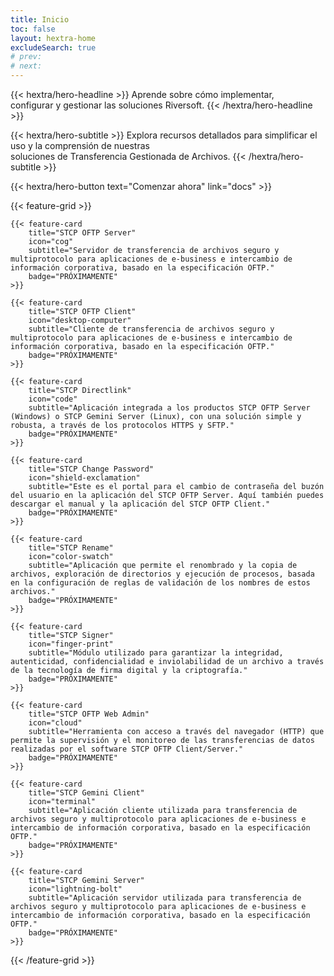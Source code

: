 ```yaml
---
title: Inicio
toc: false
layout: hextra-home
excludeSearch: true
# prev:
# next:
---
```


<!-- {{< hextra/hero-badge >}}
  <div class="w-2 h-2 rounded-full bg-primary-400"></div>
  <span>Free, open badgeurce</span>
  {{< icon name="arrow-circle-right" attributes="height=14" >}}
{{< /hextra/hero-badge >}} -->

<div class="mt-6 mb-6 mx-auto text-center">

{{< hextra/hero-headline >}}
  Aprende sobre cómo implementar, &nbsp;<br class="sm:block hidden" />configurar y gestionar las soluciones Riversoft.
{{< /hextra/hero-headline >}}
</div>

<div class="mb-12 mx-auto text-center">

{{< hextra/hero-subtitle >}}
  Explora recursos detallados para simplificar el uso y la comprensión de nuestras &nbsp;<br class="sm:block hidden" />soluciones de Transferencia Gestionada de Archivos.
{{< /hextra/hero-subtitle >}}
</div>

<div class="mb-6 mx-auto text-center">
{{< hextra/hero-button text="Comenzar ahora" link="docs" >}}
</div>

<div class="mt-6"></div>

{{< feature-grid >}}

    {{< feature-card
        title="STCP OFTP Server"
        icon="cog"
        subtitle="Servidor de transferencia de archivos seguro y multiprotocolo para aplicaciones de e-business e intercambio de información corporativa, basado en la especificación OFTP."
        badge="PRÓXIMAMENTE"
    >}}

    {{< feature-card
        title="STCP OFTP Client"
        icon="desktop-computer"
        subtitle="Cliente de transferencia de archivos seguro y multiprotocolo para aplicaciones de e-business e intercambio de información corporativa, basado en la especificación OFTP."
        badge="PRÓXIMAMENTE"
    >}}

    {{< feature-card
        title="STCP Directlink"
        icon="code"
        subtitle="Aplicación integrada a los productos STCP OFTP Server (Windows) o STCP Gemini Server (Linux), con una solución simple y robusta, a través de los protocolos HTTPS y SFTP."
        badge="PRÓXIMAMENTE"
    >}}

    {{< feature-card
        title="STCP Change Password"
        icon="shield-exclamation"
        subtitle="Este es el portal para el cambio de contraseña del buzón del usuario en la aplicación del STCP OFTP Server. Aquí también puedes descargar el manual y la aplicación del STCP OFTP Client."
        badge="PRÓXIMAMENTE"
    >}}

    {{< feature-card
        title="STCP Rename"
        icon="color-swatch"
        subtitle="Aplicación que permite el renombrado y la copia de archivos, exploración de directorios y ejecución de procesos, basada en la configuración de reglas de validación de los nombres de estos archivos."
        badge="PRÓXIMAMENTE"
    >}}

    {{< feature-card
        title="STCP Signer"
        icon="finger-print"
        subtitle="Módulo utilizado para garantizar la integridad, autenticidad, confidencialidad e inviolabilidad de un archivo a través de la tecnología de firma digital y la criptografía."
        badge="PRÓXIMAMENTE"
    >}}

    {{< feature-card
        title="STCP OFTP Web Admin"
        icon="cloud"
        subtitle="Herramienta con acceso a través del navegador (HTTP) que permite la supervisión y el monitoreo de las transferencias de datos realizadas por el software STCP OFTP Client/Server."
        badge="PRÓXIMAMENTE"
    >}}

    {{< feature-card
        title="STCP Gemini Client"
        icon="terminal"
        subtitle="Aplicación cliente utilizada para transferencia de archivos seguro y multiprotocolo para aplicaciones de e-business e intercambio de información corporativa, basado en la especificación OFTP."
        badge="PRÓXIMAMENTE"
    >}}

    {{< feature-card
        title="STCP Gemini Server"
        icon="lightning-bolt"
        subtitle="Aplicación servidor utilizada para transferencia de archivos seguro y multiprotocolo para aplicaciones de e-business e intercambio de información corporativa, basado en la especificación OFTP."
        badge="PRÓXIMAMENTE"
    >}}

{{< /feature-grid >}}
